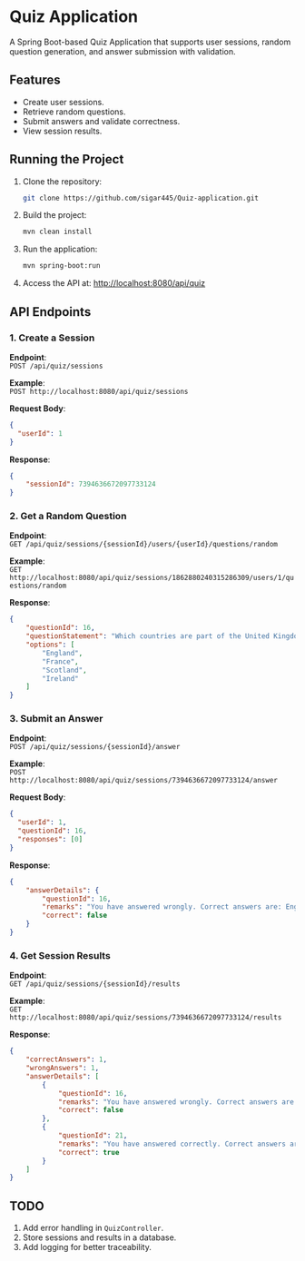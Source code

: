 # Quiz Application

A Spring Boot-based Quiz Application that supports user sessions, random question generation, and answer submission with validation.

## Features
- Create user sessions.
- Retrieve random questions.
- Submit answers and validate correctness.
- View session results.

## Running the Project
1. Clone the repository:
   ```bash
   git clone https://github.com/sigar445/Quiz-application.git
   ```
2. Build the project:
   ```bash
   mvn clean install
   ```
3. Run the application:
   ```bash
   mvn spring-boot:run
   ```
4. Access the API at:
   [http://localhost:8080/api/quiz](http://localhost:8080/api/quiz)

## API Endpoints

### 1. **Create a Session**
**Endpoint**:  
`POST /api/quiz/sessions`

**Example**:  
`POST http://localhost:8080/api/quiz/sessions`

**Request Body**:  
```json
{
  "userId": 1
}
```

**Response**:  
```json
{
    "sessionId": 7394636672097733124
}
```

### 2. **Get a Random Question**
**Endpoint**:  
`GET /api/quiz/sessions/{sessionId}/users/{userId}/questions/random`

**Example**:  
`GET http://localhost:8080/api/quiz/sessions/1862880240315286309/users/1/questions/random`

**Response**:  
```json
{
    "questionId": 16,
    "questionStatement": "Which countries are part of the United Kingdom?",
    "options": [
        "England",
        "France",
        "Scotland",
        "Ireland"
    ]
}
```

### 3. **Submit an Answer**
**Endpoint**:  
`POST /api/quiz/sessions/{sessionId}/answer`

**Example**:  
`POST http://localhost:8080/api/quiz/sessions/7394636672097733124/answer`

**Request Body**:  
```json
{
  "userId": 1,
  "questionId": 16,
  "responses": [0]
}
```

**Response**:  
```json
{
    "answerDetails": {
        "questionId": 16,
        "remarks": "You have answered wrongly. Correct answers are: England Scotland ",
        "correct": false
    }
}
```

### 4. **Get Session Results**
**Endpoint**:  
`GET /api/quiz/sessions/{sessionId}/results`

**Example**:  
`GET http://localhost:8080/api/quiz/sessions/7394636672097733124/results`

**Response**:  
```json
{
    "correctAnswers": 1,
    "wrongAnswers": 1,
    "answerDetails": [
        {
            "questionId": 16,
            "remarks": "You have answered wrongly. Correct answers are: England Scotland ",
            "correct": false
        },
        {
            "questionId": 21,
            "remarks": "You have answered correctly. Correct answers are: Evaporation Condensation Precipitation ",
            "correct": true
        }
    ]
}
```

## TODO
1. Add error handling in `QuizController`.
2. Store sessions and results in a database.
3. Add logging for better traceability.

